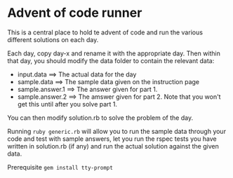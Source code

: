 # Advent of code runner

This is a central place to hold te advent of code and run the
various different solutions on each day.

Each day, copy day-x and rename it with the appropriate day.
Then within that day, you should modify the data folder to
contain the relevant data:

  * input.data ==> The actual data for the day
  * sample.data ==> The sample data given on the instruction page
  * sample.answer.1 ==> The answer given for part 1.
  * sample.answer.2 ==> The amswer given for part 2. Note that you won't get this until after you solve part 1.

You can then modify solution.rb to solve the problem of the day.

Running `ruby generic.rb` will allow you to run the sample data through your code and test with sample answers,
let you run the rspec tests you have written in solution.rb (if any) and run the actual solution
against the given data.

Prerequisite `gem install tty-prompt`
